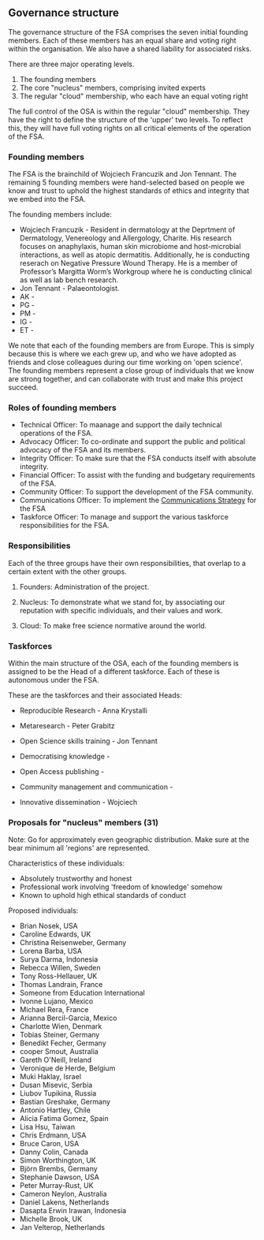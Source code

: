 ## Governance structure

The governance structure of the FSA comprises the seven initial founding members. Each of these members has an equal share and voting right within the organisation. We also have a shared liability for associated risks.

There are three major operating levels.

1. The founding members
2. The core "nucleus" members, comprising invited experts
3. The regular "cloud" membership, who each have an equal voting right

The full control of the OSA is within the regular "cloud" membership. They have the right to define the structure of the 'upper' two levels. To reflect this, they will have full voting rights on all critical elements of the operation of the FSA.

### Founding members

The FSA is the brainchild of Wojciech Francuzik and Jon Tennant. The remaining 5 founding members were hand-selected based on people we know and trust to uphold the highest standards of ethics and integrity that we embed into the FSA.

The founding members include:

* Wojciech Francuzik - Resident in dermatology at the Deprtment of Dermatology, Venereology and Allergology, Charite. His research focuses on anaphylaxis, human skin microbiome and host-microbial interactions, as well as atopic dermatitis. Additionally, he is conducting reserach on Negative Pressure Wound Therapy. He is a member of Professor’s Margitta Worm’s Workgroup where he is conducting clinical as well as lab bench research.
* Jon Tennant - Palaeontologist.
* AK - 
* PG - 
* PM - 
* IG - 
* ET - 

We note that each of the founding members are from Europe. This is simply because this is where we each grew up, and who we have adopted as friends and close colleagues during our time working on 'open science'. The founding members represent a close group of individuals that we know are strong together, and can collaborate with trust and make this project succeed.

### Roles of founding members

* Technical Officer: To maanage and support the daily technical operations of the FSA.
* Advocacy Officer: To co-ordinate and support the public and political advocacy of the FSA and its members.
* Integrity Officer: To make sure that the FSA conducts itself with absolute integrity.
* Financial Officer: To assist with the funding and budgetary requirements of the FSA.
* Community Officer: To support the development of the FSA community.
* Communications Officer: To implement the [Communications Strategy]() for the FSA
* Taskforce Officer: To manage and support the various taskforce responsibilities for the FSA.

### Responsibilities

Each of the three groups have their own responsibilities, that overlap to a certain extent with the other groups.

1. Founders: Administration of the project.

2. Nucleus: To demonstrate what we stand for, by associating our reputation with specific individuals, and their values and work.

3. Cloud: To make free science normative around the world.


### Taskforces

Within the main structure of the OSA, each of the founding members is assigned to be the Head of a different taskforce. Each of these is autonomous under the FSA.

These are the taskforces and their associated Heads:

* Reproducible Research - Anna Krystalli

* Metaresearch - Peter Grabitz

* Open Science skills training - Jon Tennant

* Democratising knowledge - 

* Open Access publishing - 

* Community management and communication - 

* Innovative dissemination - Wojciech



### Proposals for "nucleus" members (31)

Note: Go for approximately even geographic distribution. Make sure at the bear minimum all 'regions' are represented.

Characteristics of these individuals:
* Absolutely trustworthy and honest
* Professional work involving 'freedom of knowledge' somehow
* Known to uphold high ethical standards of conduct

Proposed individuals:

* Brian Nosek, USA
* Caroline Edwards, UK
* Christina Reisenweber, Germany
* Lorena Barba, USA
* Surya Darma, Indonesia
* Rebecca Willen, Sweden
* Tony Ross-Hellauer, UK
* Thomas Landrain, France
* Someone from Education International
* Ivonne Lujano, Mexico
* Michael Rera, France
* Arianna Bercil-Garcia, Mexico
* Charlotte Wien, Denmark
* Tobias Steiner, Germany
* Benedikt Fecher, Germany
* cooper Smout, Australia
* Gareth O'Neill, Ireland
* Veronique de Herde, Belgium
* Muki Haklay, Israel
* Dusan Misevic, Serbia
* Liubov Tupikina, Russia
* Bastian Greshake, Germany
* Antonio Hartley, Chile
* Alicia Fatima Gomez, Spain
* Lisa Hsu, Taiwan
* Chris Erdmann, USA
* Bruce Caron, USA
* Danny Colin, Canada
* Simon Worthington, UK
* Björn Brembs, Germany
* Stephanie Dawson, USA
* Peter Murray-Rust, UK
* Cameron Neylon, Australia
* Daniel Lakens, Netherlands
* Dasapta Erwin Irawan, Indonesia
* Michelle Brook, UK
* Jan Velterop, Netherlands